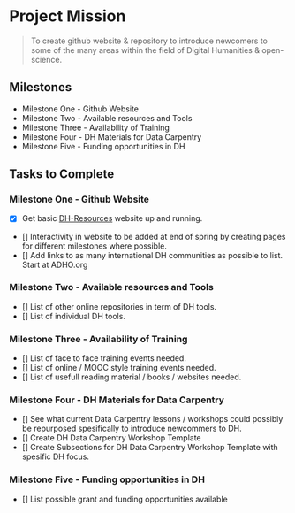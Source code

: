 # Project Mission
> To create github website & repository to introduce newcomers to some of the many areas within the field of Digital Humanities & open-science.

## Milestones
* Milestone One - Github Website
* Milestone Two - Available resources and Tools
* Milestone Three - Availability of Training
* Milestone Four - DH Materials for Data Carpentry
* Milestone Five - Funding opportunities in DH
 
## Tasks to Complete 
### Milestone One - Github Website
- [x] Get basic [DH-Resources](https://dh-southernafrica.github.io/Capacity-Building/DH-RESOURCES.html) website up and running.
- [] Interactivity in website to be added at end of spring by creating pages for different milestones where possible.
- [] Add links to as many international DH communities as possible to list. Start at ADHO.org

### Milestone Two - Available resources and Tools
- [] List of other online repositories in term of DH tools.
- [] List of individual DH tools.

### Milestone Three - Availability of Training
- [] List of face to face training events needed.
- [] List of online / MOOC style training events needed.
- [] List of usefull reading material / books / websites needed.

### Milestone Four - DH Materials for Data Carpentry
- [] See what current Data Carpentry lessons / workshops could possibly be repurposed spesifically to introduce newcommers to DH.
- [] Create DH Data Carpentry Workshop Template
- [] Create Subsections for DH Data Carpentry Workshop Template with spesific DH focus.

### Milestone Five -  Funding opportunities in DH
- [] List possible grant and funding opportunities available
